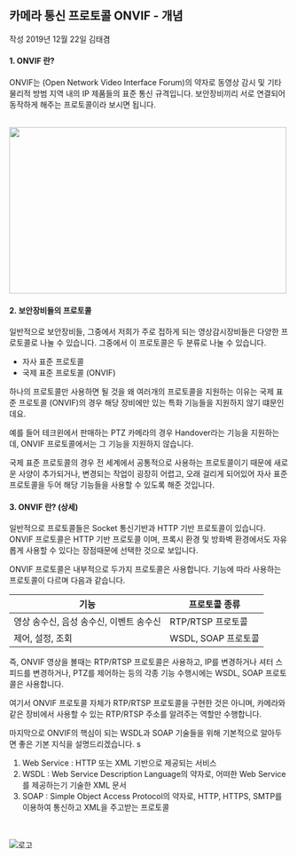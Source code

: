 ## 카메라 통신 프로토콜 ONVIF - 개념

작성 2019년 12월 22일 김태겸

#### 1. ONVIF 란?
ONVIF는 (Open Network Video Interface Forum)의 약자로 동영상 감시 및 기타 물리적 방범 지역 내의 IP 제품들의 표준 통신 규격입니다.
보안장비끼리 서로 연결되어 동작하게 해주는 프로토콜이라 보시면 됩니다.

<br><img src="https://github.com/macontents/macontents.github.io/blob/master/images/2019-12-22_Onvif_001.png?raw=true" width="500" height="300"><br>

#### 2. 보안장비들의 프로토콜
일반적으로 보안장비들, 그중에서 저희가 주로 접하게 되는 영상감시장비들은
다양한 프로토콜로 나눌 수 있습니다.
그중에서 이 프로토콜은 두 분류로 나눌 수 있습니다.
* 자사 표준 프로토콜
* 국제 표준 프로토콜 (ONVIF) 

하나의 프로토콜만 사용하면 될 것을 왜 여러개의 프로토콜을 지원하는 이유는
국제 표준 프로토콜 (ONVIF)의 경우 해당 장비에만 있는 특화 기능들을 지원하지
않기 떄문인데요.

예를 들어 테크윈에서 판매하는 PTZ 카메라의 경우 Handover라는 기능을 지원하는데,
ONVIF 프로토콜에서는 그 기능을 지원하지 않습니다.

국제 표준 프로토콜의 경우 전 세계에서 공통적으로 사용하는 프로토콜이기 때문에
새로운 사양이 추가되거나, 변경되는 작업이 굉장히 어렵고, 오래 걸리게 되어있어
자사 표준 프로토콜을 두어 해당 기능들을 사용할 수 있도록 해준 것입니다.

#### 3. ONVIF 란? (상세)
일반적으로 프로토콜들은 Socket 통신기반과 HTTP 기반 프로토콜이 있습니다.
ONVIF 프로토콜은 HTTP 기반 프로토콜 이며, 프록시 환경 및 방화벽 환경에서도
자유롭게 사용할 수 있다는 장점때문에 선택한 것으로 보입니다.

ONVIF 프로토콜은 내부적으로 두가지 프로토콜은 사용합니다.
기능에 따라 사용하는 프로토콜이 다르며 다음과 같습니다.

기능 | 프로토콜 종류
--- | --- 
영상 송수신, 음성 송수신, 이벤트 송수신 | RTP/RTSP 프로토콜
제어, 설정, 조회 | WSDL, SOAP 프로토콜

즉, ONVIF 영상을 볼때는 RTP/RTSP 프로토콜은 사용하고, IP를 변경하거나
셔터 스피드를 변경하거나, PTZ를 제어하는 등의 각종 기능 수행시에는
WSDL, SOAP 프로토콜은 사용합니다.

여기서 ONVIF 프로토콜 자체가 RTP/RTSP 프로토콜을 구현한 것은 아니며,
카메라와 같은 장비에서 사용할 수 있는 RTP/RTSP 주소를 알려주는 역할만 수행합니다.

마지막으로 ONVIF의 핵심이 되는 WSDL과 SOAP 기술들을 위해 기본적으로 알아두면 좋은 기본 지식을 설명드리겠습니다.
s
1. Web Service : HTTP 또는 XML 기반으로 제공되는 서비스
2. WSDL : Web Service Description Language의 약자로, 어떠한 Web Service를 제공하는기 기술한 XML 문서
3. SOAP : Simple Object Access Protocol의 약자로, HTTP, HTTPS, SMTP를 이용하여 통신하고 XML을 주고받는 프로토콜

<br><br>
![로고](https://macontents.github.io/images/markany.png)

<div class="fb-comments" data-href="https://macontents.github.io/2019-05-28-Docker 용 - 설치.md" data-width="700" data-numposts="10"></div>
